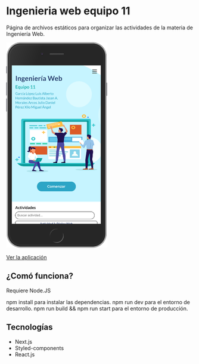 # Ingenieria web equipo 11

Página de archivos estáticos para organizar las actividades de la materia de Ingeniería Web.

<div>
  <img height="550" src="public/images/captura.png" alt="">
</div>

[Ver la aplicación](https://ingenieria-web.vercel.app/)

## ¿Comó funciona?

Requiere Node.JS 

npm install para instalar las dependencias.
npm run dev para el entorno de desarrollo.
npm run build && npm run start para el entorno de producción.

## Tecnologías
  - Next.js
  - Styled-components
  - React.js

